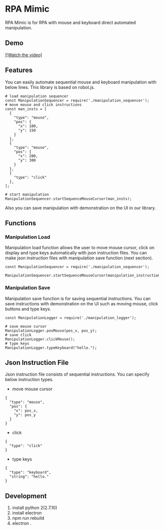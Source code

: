 # RPA Mimic

RPA Mimic is for RPA with mouse and keyboard direct automated manipulation.

## Demo

[![Watch the video]](https://youtu.be/vt5fpE0bzSY)

## Features

You can easily automate sequential mouse and keyboard manipulation with below lines.
This library is based on robot.js.

```
# load manipulation sequencer
const ManipulationSequencer = require('./manipulation_sequencer');
# move mouse and click instructions
const man_insts = [
  {
    "type": "mouse",
    "pos": {
      "x": 100,
      "y": 150
    }
  },
  {
    "type": "mouse",
    "pos": {
      "x": 200,
      "y": 300
    }
  },
  {
    "type": "click"
  },
];

# start manipulation
ManipulationSequencer.startSequenceMouseCursor(man_insts);
```

Also you can save manipulation with demonstration on the UI in our library.

## Functions

### Manipulation Load

Manipulation load function allows the user to move mouse cursor, click on display and type keys automatically with json instruction files.
You can make json instruction files with manipulation save function (next section).

```
const ManipulationSequencer = require('./manipulation_sequencer');

ManipulationSequencer.startSequenceMouseCursor(manipulation_instructions);
```

### Manipulation Save

Manipulation save function is for saving sequential instructions.
You can save instructions with demonstration on the UI such as moving mouse, click buttons and type keys.

```
const ManipulationLogger = require('./manipulation_logger');

# save mouse cursor
ManipulationLogger.posMouse(pos_x, pos_y);
# save click
ManipulationLogger.clickMouse();
# type keys
ManipulationLogger.typeKeyboard("hello.");
```

## Json Instruction File

Json instruction file consists of sequential instructions.
You can specify below instruction types.

* move mouse cursor

```
{
  "type": "mouse",
  "pos": {
    "x": pos_x,
    "y": pos_y
  }
}
```

* click

```
{
  "type": "click"
}
```

* type keys

```
{
  "type": "keyboard",
  "string": "hello."
}
```

## Development

1. install python 2(2.7.10)
2. install electron
3. npm run rebuild
4. electron .
